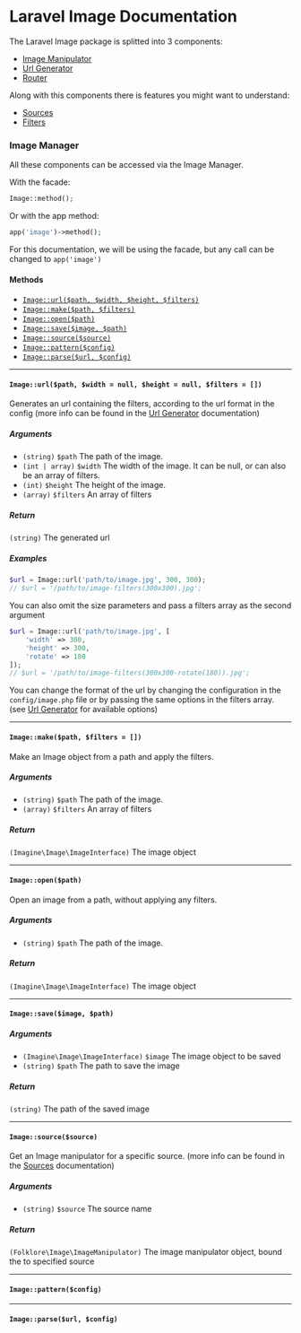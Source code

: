 # Laravel Image Documentation

The Laravel Image package is splitted into 3 components:

- [Image Manipulator](manipulator.md)
- [Url Generator](url.md)
- [Router](router.md)

Along with this components there is features you might want to understand:

- [Sources](sources.md)
- [Filters](filters.md)

### Image Manager

All these components can be accessed via the Image Manager.

With the facade:
```php
Image::method();
```

Or with the app method:
```php
app('image')->method();
```

For this documentation, we will be using the facade, but any call can be changed to `app('image')`

#### Methods

- [`Image::url($path, $width, $height, $filters)`]()
- [`Image::make($path, $filters)`]()
- [`Image::open($path)`]()
- [`Image::save($image, $path)`]()
- [`Image::source($source)`]()
- [`Image::pattern($config)`]()
- [`Image::parse($url, $config)`]()

---

#### `Image::url($path, $width = null, $height = null, $filters = [])`
Generates an url containing the filters, according to the url format in the config (more info can be found in the [Url Generator](url.md) documentation)

##### Arguments
- `(string)` `$path` The path of the image.
- `(int | array)` `$width` The width of the image. It can be null, or can also be an array of filters.
- `(int)` `$height` The height of the image.
- `(array)` `$filters` An array of filters

##### Return
`(string)` The generated url

##### Examples

```php
$url = Image::url('path/to/image.jpg', 300, 300);
// $url = '/path/to/image-filters(300x300).jpg';
```

You can also omit the size parameters and pass a filters array as the second argument
```php
$url = Image::url('path/to/image.jpg', [
    'width' => 300,
    'height' => 300,
    'rotate' => 180
]);
// $url = '/path/to/image-filters(300x300-rotate(180)).jpg';
```

You can change the format of the url by changing the configuration in the `config/image.php` file or by passing the same options in the filters array. (see [Url Generator](url.md) for available options)

---

#### `Image::make($path, $filters = [])`
Make an Image object from a path and apply the filters.

##### Arguments
- `(string)` `$path` The path of the image.
- `(array)` `$filters` An array of filters

##### Return
`(Imagine\Image\ImageInterface)` The image object

---

#### `Image::open($path)`
Open an image from a path, without applying any filters.

##### Arguments
- `(string)` `$path` The path of the image.

##### Return
`(Imagine\Image\ImageInterface)` The image object

---

#### `Image::save($image, $path)`

##### Arguments
- `(Imagine\Image\ImageInterface)` `$image` The image object to be saved
- `(string)` `$path` The path to save the image

##### Return
`(string)` The path of the saved image

---

#### `Image::source($source)`
Get an Image manipulator for a specific source. (more info can be found in the [Sources](sources.md) documentation)

##### Arguments
- `(string)` `$source` The source name

##### Return
`(Folklore\Image\ImageManipulator)` The image manipulator object, bound the to specified source

---

#### `Image::pattern($config)`

---

#### `Image::parse($url, $config)`
